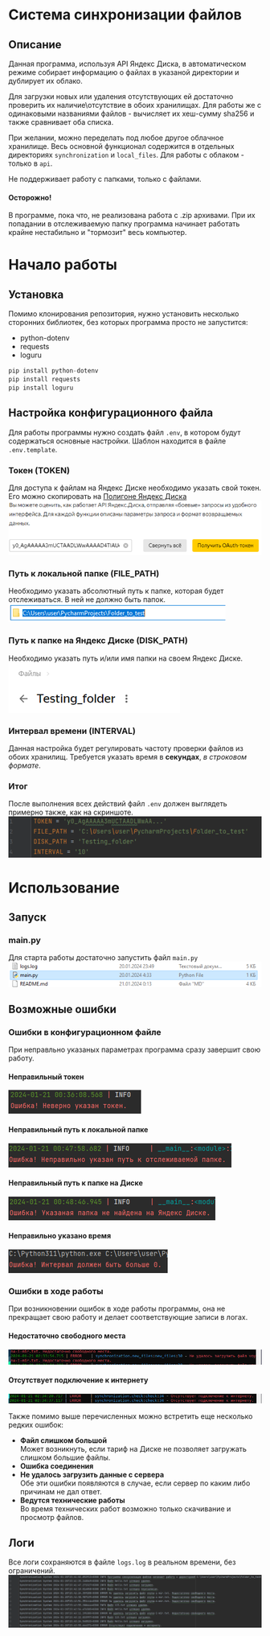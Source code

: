 # Система синхронизации файлов
## Описание
Данная программа, используя API Яндекс Диска, в автоматическом режиме собирает информацию о файлах в указаной директории
и дублирует их облако.  
  
Для загрузки новых или удаления отсутствующих ей достаточно проверить их наличие\отсутствие
в обоих хранилищах.
Для работы же с одинаковыми названиями файлов - вычисляет их хеш-сумму sha256 и также сравнивает оба списка.

При желании, можно переделать под любое другое облачное хранилище.
Весь основной функционал содержится в отдельных директориях ``synchronization`` и ``local_files``.
Для работы с облаком - только в ``api``.  
  
Не поддерживает работу с папками, только с файлами.
#### Осторожно!
В программе, пока что, не реализована работа с .zip архивами.
При их попадании в отслеживаемую папку программа начинает работать крайне нестабильно и 
"тормозит" весь компьютер.
# Начало работы

## Установка
Помимо клонирования репозитория, нужно установить несколько сторонних библиотек,
без которых программа просто не запустится:
+ python-dotenv
+ requests
+ loguru
```python
pip install python-dotenv
pip install requests
pip install loguru
```

## Настройка конфигурационного файла
Для работы программы нужно создать файл ``.env``, в котором будут содержаться основные настройки.
Шаблон находится в файле ``.env.template``.

### Токен (TOKEN)
Для доступа к файлам на Яндекс Диске необходимо указать свой токен.  
Его можно скопировать на [Полигоне Яндекс Диска](https://yandex.ru/dev/disk/poligon)
![](docs/yandex_poligon.png)

### Путь к локальной папке (FILE_PATH)
Необходимо указать абсолютный путь к папке, которая будет отслеживаться. В ней не должно быть папок.
![](docs/file_path.png)

### Путь к папке на Яндекс Диске (DISK_PATH)
Необходимо указать путь и/или имя папки на своем Яндекс Диске.
![](docs/disk_path.png)

### Интервал времени (INTERVAL)
Данная настройка будет регулировать частоту проверки файлов из обоих хранилищ.
Требуется указать время в __секундах__, *в строковом формате*.

### Итог
После выполнения всех действий файл ``.env`` должен выглядеть примерно также, как на скриншоте.
![](docs/env_file.png)

# Использование

## Запуск

### main.py
Для старта работы достаточно запустить файл ``main.py``  
![](docs/main_file.png)
## Возможные ошибки

### Ошибки в конфигурационном файле

При неправльно указаных параметрах программа сразу завершит свою работу.
#### Неправильный токен
![](docs/token_error.png)
#### Неправильный путь к локальной папке
![](docs/file_path_error.png)
#### Неправильный путь к папке на Диске
![](docs/disk_path_error.png)
#### Неправильно указано время
![](docs/interval_error.png)

### Ошибки в ходе работы

При возникновении ошибок в ходе работы программы, она не прекращает свою работу
и делает соответствующие записи в логах.
#### Недостаточно свободного места
![](docs/space_error.png)
#### Отсутствует подключение к интернету
![](docs/internet_error.png)

Также помимо выше перечисленных можно встретить еще несколько редких ошибок:  
+ __Файл слишком большой__  
Может возникнуть, если тариф на Диске не позволяет загружать слишком большие файлы.
+ __Ошибка соединения__  
+ __Не удалось загрузить данные с сервера__  
Обе эти ошибки появляются в случае, если сервер по каким либо причинам не дал ответ.
+ __Ведутся технические работы__  
Во время технических работ возможно только скачивание и просмотр
файлов.

## Логи

Все логи сохраняются в файле ``logs.log`` в реальном времени, без ограничений.
![](docs/logs.png)